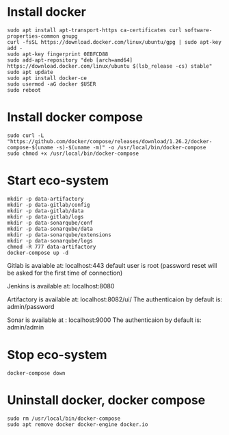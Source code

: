 
# Install docker
```
sudo apt install apt-transport-https ca-certificates curl software-properties-common gnupg
curl -fsSL https://download.docker.com/linux/ubuntu/gpg | sudo apt-key add -
sudo apt-key fingerprint 0EBFCD88
sudo add-apt-repository "deb [arch=amd64] https://download.docker.com/linux/ubuntu $(lsb_release -cs) stable"
sudo apt update
sudo apt install docker-ce
sudo usermod -aG docker $USER
sudo reboot
```

# Install docker compose
```
sudo curl -L "https://github.com/docker/compose/releases/download/1.26.2/docker-compose-$(uname -s)-$(uname -m)" -o /usr/local/bin/docker-compose
sudo chmod +x /usr/local/bin/docker-compose
```

# Start eco-system
```
mkdir -p data-artifactory
mkdir -p data-gitlab/config
mkdir -p data-gitlab/data
mkdir -p data-gitlab/logs
mkdir -p data-sonarqube/conf
mkdir -p data-sonarqube/data
mkdir -p data-sonarqube/extensions
mkdir -p data-sonarqube/logs
chmod -R 777 data-artifactory
docker-compose up -d
```
Gitlab is avaiable at: localhost:443
default user is root (password reset will be asked for the first time of connection)

Jenkins is available at: localhost:8080

Artifactory is available at: localhost:8082/ui/
The authenticaion by default is: admin/password

Sonar is available at : localhost:9000
The authenticaion by default is: admin/admin

# Stop eco-system
```
docker-compose down
```

# Uninstall docker, docker compose
```
sudo rm /usr/local/bin/docker-compose
sudo apt remove docker docker-engine docker.io
```

